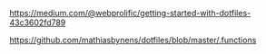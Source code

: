 https://medium.com/@webprolific/getting-started-with-dotfiles-43c3602fd789

https://github.com/mathiasbynens/dotfiles/blob/master/.functions
